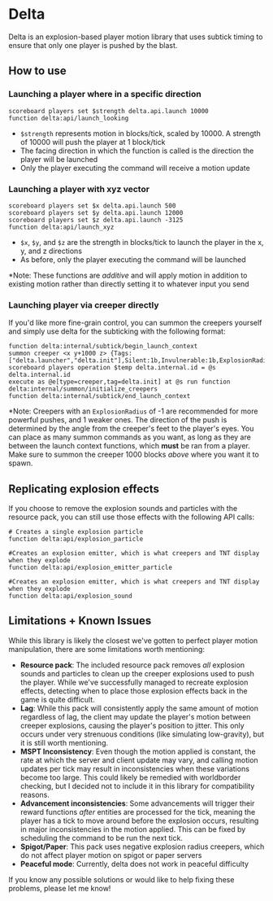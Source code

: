 # Delta
Delta is an explosion-based player motion library that uses subtick timing to ensure that only one player is pushed by the blast.

## How to use

### Launching a player where in a specific direction

```mcfunction
scoreboard players set $strength delta.api.launch 10000
function delta:api/launch_looking
```
- `$strength` represents motion in blocks/tick, scaled by 10000. A strength of 10000 will push the player at 1 block/tick
- The facing direction in which the function is called is the direction the player will be launched
- Only the player executing the command will receive a motion update

### Launching a player with xyz vector

```mcfunction
scoreboard players set $x delta.api.launch 500
scoreboard players set $y delta.api.launch 12000
scoreboard players set $z delta.api.launch -3125
function delta:api/launch_xyz
```
- `$x`, `$y`, and `$z` are the strength in blocks/tick to launch the player in the x, y, and z directions
- As before, only the player executing the command will be launched

*Note: These functions are *additive* and will apply motion in addition to existing motion rather than directly setting it to whatever input you send 

### Launching player via creeper directly
If you'd like more fine-grain control, you can summon the creepers yourself and simply use delta for the subticking with the following format:
```mcfunction
function delta:internal/subtick/begin_launch_context
summon creeper <x y+1000 z> {Tags:["delta.launcher","delta.init"],Silent:1b,Invulnerable:1b,ExplosionRadius:-1b,Fuse:0s,PersistenceRequired:1b}
scoreboard players operation $temp delta.internal.id = @s delta.internal.id
execute as @e[type=creeper,tag=delta.init] at @s run function delta:internal/summon/initialize_creepers
function delta:internal/subtick/end_launch_context
```
*Note: Creepers with an `ExplosionRadius` of -1 are recommended for more powerful pushes, and 1 weaker ones. The direction of the push is determined by the angle from the creeper's feet to the player's eyes. You can place as many summon commands as you want, as long as they are between the launch context functions, which **must** be ran from a player. Make sure to summon the creeper 1000 blocks *above* where you want it to spawn.

## Replicating explosion effects
If you choose to remove the explosion sounds and particles with the resource pack, you can still use those effects with the following API calls:
```mcfunction
# Creates a single explosion particle
function delta:api/explosion_particle

#Creates an explosion emitter, which is what creepers and TNT display when they explode
function delta:api/explosion_emitter_particle

#Creates an explosion emitter, which is what creepers and TNT display when they explode
function delta:api/explosion_sound
```

## Limitations + Known Issues

While this library is likely the closest we've gotten to perfect player motion manipulation, there are some limitations worth mentioning:
- **Resource pack**: The included resource pack removes *all* explosion sounds and particles to clean up the creeper explosions used to push the player. While we've successfully managed to recreate explosion effects, detecting when to place those explosion effects back in the game is quite difficult.
- **Lag**: While this pack will consistently apply the same amount of motion regardless of lag, the client may update the player's motion between creeper explosions, causing the player's position to jitter. This only occurs under very strenuous conditions (like simulating low-gravity), but it is still worth mentioning.
- **MSPT Inconsistency**: Even though the motion applied is constant, the rate at which the server and client update may vary, and calling motion updates per tick may result in inconsistencies when these variations become too large. This could likely be remedied with worldborder checking, but I decided not to include it in this library for compatibility reasons.
- **Advancement inconsistencies**: Some advancements will trigger their reward functions *after* entities are processed for the tick, meaning the player has a tick to move around before the explosion occurs, resulting in major inconsistencies in the motion applied. This can be fixed by scheduling the command to be run the next tick.
- **Spigot/Paper**: This pack uses negative explosion radius creepers, which do not affect player motion on spigot or paper servers
- **Peaceful mode**: Currently, delta does not work in peaceful difficulty

If you know any possible solutions or would like to help fixing these problems, please let me know!
